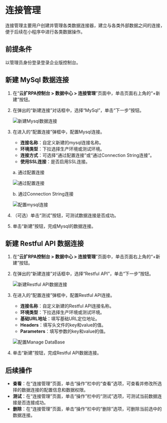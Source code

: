 # 连接管理

连接管理主要用户创建并管理各类数据连接器，建立与各类外部数据之间的连接，便于后续在小程序中进行各类数据操作。

## 前提条件

以管理员身份登录登录企业版控制台。

## 新建 MySql 数据连接

1. 在“**云扩RPA控制台 > 数据中心 > 连接管理**”页面中，单击页面右上角的“+新建”按钮。
2. 在弹出的“新建连接”对话框中，选择“MySql”，单击“下一步”按钮。

   ![新建Mysql数据连接](https://docimages.blob.core.chinacloudapi.cn/images/Console/createconnector20210329.png)

3. 在进入的“配置连接”弹框中，配置Mysql连接。

    - **连接名称**：自定义新建的mysql连接名称。
    - **环境类型**：下拉选择生产环境或测试环境。
    - **连接方式**：可选择“通过配置连接”或“通过Connection String连接”。
    - **使用SSL连接**：是否启用SSL连接。

    a. 通过配置连接

    ![通过配置连接](https://docimages.blob.core.chinacloudapi.cn/images/Console/connectionbysetting20210329.png)
    
    b. 通过Connection String连接

    ![配置mysql连接](https://docimages.blob.core.chinacloudapi.cn/images/Console/settingmysqlconnect20210329.png)

4. （可选）单击“测试”按钮，可测试数据连接是否成功。
5. 单击“新建”按钮，完成Mysql的数据连接。

## 新建 Restful API 数据连接

1. 在“**云扩RPA控制台 > 数据中心 > 连接管理**”页面中，单击页面右上角的“+新建”按钮。
2. 在弹出的“新建连接”对话框中，选择“Restful API”，单击“下一步”按钮。

    ![新建Restful API数据连接](https://docimages.blob.core.chinacloudapi.cn/images/Console/createrestfulapi20210329.png)

3. 在进入的“配置连接”弹框中，配置Restful API连接。

    - **连接名称**：自定义新建的Restful API连接名称。
    - **环境类型**：下拉选择生产环境或测试环境。
    - **基础URL地址**：填写基础URL定位地址。
    - **Headers**：填写头文件的key和value的值。
    - **Parameters**：填写参数的key和value的值。

    ![配置Manage DataBase](https://docimages.blob.core.chinacloudapi.cn/images/Console/settingrestfulapi20210329.png)

4. 单击“新建”按钮，完成Restful API数据连接。

## 后续操作

- **查看**：在“连接管理”页面，单击“操作”栏中的“查看”选项，可查看并修改所选择的数据连接的配置信息和数据权限。
- **测试**：在“连接管理”页面，单击“操作”栏中的“测试”选项，可测试当前数据连接是否连接成功。
- **删除**：在“连接管理”页面，单击“操作”栏中的“删除”选项，可删除当前选中的数据连接。